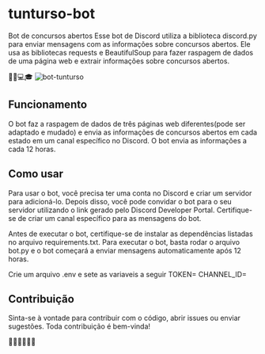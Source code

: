 # tunturso-bot
Bot de concursos abertos
Esse bot de Discord utiliza a biblioteca discord.py para enviar mensagens com as informações sobre concursos abertos. Ele usa as bibliotecas requests e BeautifulSoup para fazer raspagem de dados de uma página web e extrair informações sobre concursos abertos.

🤖💬💻🎓
![bot-tunturso](https://i.imgur.com/iTRhUOu.png)

## Funcionamento
O bot faz a raspagem de dados de três páginas web diferentes(pode ser adaptado e mudado) e envia as informações de concursos abertos em cada estado em um canal específico no Discord. O bot envia as informações a cada 12 horas.

## Como usar
Para usar o bot, você precisa ter uma conta no Discord e criar um servidor para adicioná-lo. Depois disso, você pode convidar o bot para o seu servidor utilizando o link gerado pelo Discord Developer Portal. Certifique-se de criar um canal específico para as mensagens do bot.

Antes de executar o bot, certifique-se de instalar as dependências listadas no arquivo requirements.txt. Para executar o bot, basta rodar o arquivo bot.py e o bot começará a enviar mensagens automaticamente após 12 horas.

Crie um arquivo .env e sete as variaveis a seguir
TOKEN=
CHANNEL_ID=

## Contribuição
Sinta-se à vontade para contribuir com o código, abrir issues ou enviar sugestões. Toda contribuição é bem-vinda!

👩‍💻👨‍💻🤝🙌
